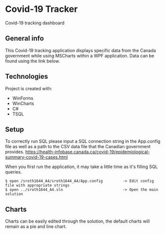 # Covid-19 Tracker
Covid-19 tracking dashboard

## General info
This Covid-19 tracking application displays specific data from the Canada government while using MSCharts within a WPF application. Data can be found using the link below.

## Technologies
Project is created with:
* WinForms
* WinCharts
* C#
* TSQL
	
## Setup
To correctly run SQL please input a SQL connection string in the App.config file as well as a path to the CSV data file that the Canadian government provides.
https://health-infobase.canada.ca/covid-19/epidemiological-summary-covid-19-cases.html

When you first run the application, it may take a little time as it's filling SQL queries.

```
$ open /sroth1644_A4/sroth1644_A4/App.config         -> Edit config file with appropriate strings
$ open ../sroth1644_A4.sln                           -> Open the main solution
```

## Charts
Charts can be easily edited through the solution, the default charts will remain as a pie and line chart.
